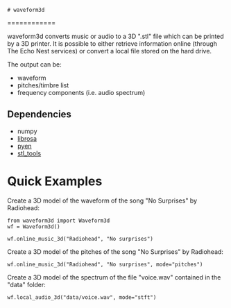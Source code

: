 	# waveform3d

============

waveform3d converts music or audio to a 3D ".stl" file which can be printed by a 3D printer.
It is possible to either retrieve information online (through The Echo Nest services) or convert a local file stored on the hard drive.

The output can be:
  - waveform
  - pitches/timbre list
  - frequency components (i.e. audio spectrum)

## Dependencies

  - numpy
  - [librosa](https://github.com/bmcfee/librosa/)
  - [pyen](https://github.com/plamere/pyen/)
  - [stl_tools](https://github.com/thearn/stl_tools/)

# Quick Examples

Create a 3D model of the waveform of the song "No Surprises" by Radiohead:

	from waveform3d import Waveform3d
	wf = Waveform3d()

	wf.online_music_3d("Radiohead", "No surprises")

Create a 3D model of the pitches of the song "No Surprises" by Radiohead:

	wf.online_music_3d("Radiohead", "No surprises", mode="pitches")

Create a 3D model of the spectrum of the file "voice.wav" contained in the "data" folder:

	wf.local_audio_3d("data/voice.wav", mode="stft")